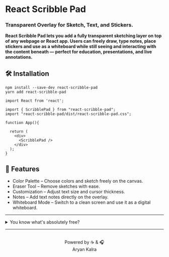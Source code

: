   # React Scribble Pad
  
  ### Transparent Overlay for Sketch, Text, and Stickers.

**React Scribble Pad lets you add a fully transparent sketching layer on top of any webpage or React app. Users can freely draw, type notes, place stickers and use as a whiteboard while still seeing and interacting with the content beneath — perfect for education, presentations, and live annotations.**
  
  
## 🛠️ Installation
```
npm install --save-dev react-scribble-pad
yarn add react-scribble-pad
```

```
import React from 'react';

import { ScribblePad } from "react-scribble-pad";
import "react-scribble-pad/dist/react-scribble-pad.css";
  
function App(){

  return (
    <div>
      <ScribblePad />
    </div>
  );
}
```

## 🚀 Features
 - Color Palette – Choose colors and sketch freely on the canvas.
 - Eraser Tool – Remove sketches with ease.
 - Customization – Adjust text size and cursor thickness.
 - Notes – Add text notes directly on the overlay.
 - Whiteboard Mode – Switch to a clean screen and use it as a digital whiteboard.


---

<details>
  <summary>You know what's absolutely free?</summary>

- Leaving a ⭐ star
- 🍴Forking the repository
- No hidden fees, no subscriptions - just pure open-source love 🥰!

</details>

---

<div align="center">

<br>
Powered by ☕️ & 🎧 <br>
Aryan Kalra

</div>
